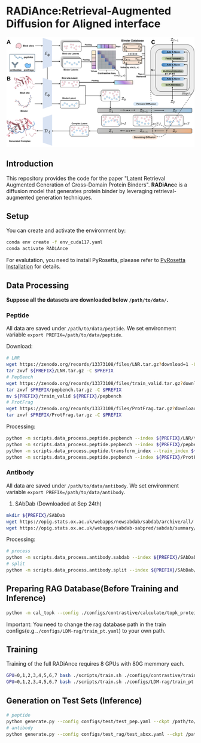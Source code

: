 # RADiAnce:Retrieval-Augmented Diffusion for Aligned interface 
![model](./assets/model1.svg)


## Introduction
This repository provides the code for the paper "Latent Retrieval Augmented Generation of Cross-Domain Protein Binders". **RADiAnc**e is a diffusion model that generates protein binder by leveraging retrieval-augmented generation techniques. 
## Setup
You can create and activate the environment by:
```bash
conda env create -f env_cuda117.yaml
conda activate RADiAnce
```
For evalutation, you need to install PyRosetta, plaease refer to [PyRosetta Installation](https://www.pyrosetta.org/downloads) for details.

## Data Processing

**Suppose all the datasets are downloaded below `/path/to/data/`.**

### Peptide

All data are saved under `/path/to/data/peptide`. We set environment variable `export PREFIX=/path/to/data/peptide`.

Download:

```bash
# LNR
wget https://zenodo.org/records/13373108/files/LNR.tar.gz?download=1 -O ${PREFIX}/LNR.tar.gz
tar zxvf ${PREFIX}/LNR.tar.gz -C $PREFIX
# PepBench
wget https://zenodo.org/records/13373108/files/train_valid.tar.gz?download=1 -O ${PREFIX}/pepbench.tar.gz
tar zxvf $PREFIX/pepbench.tar.gz -C $PREFIX
mv ${PREFIX}/train_valid ${PREFIX}/pepbench
# ProtFrag
wget https://zenodo.org/records/13373108/files/ProtFrag.tar.gz?download=1 -O ${PREFIX}/ProtFrag.tar.gz
tar zxvf $PREFIX/ProtFrag.tar.gz -C $PREFIX
```

Processing:

```bash
python -m scripts.data_process.peptide.pepbench --index ${PREFIX}/LNR/test.txt --out_dir ${PREFIX}/LNR/processed --remove_het
python -m scripts.data_process.peptide.pepbench --index ${PREFIX}/pepbench/all.txt --out_dir ${PREFIX}/pepbench/processed
python -m scripts.data_process.peptide.transform_index --train_index ${PREFIX}/pepbench/train.txt --valid_index ${PREFIX}/pepbench/valid.txt --all_index_for_non_standard ${PREFIX}/pepbench/all.txt --processed_dir ${PREFIX}/pepbench/processed/
python -m scripts.data_process.peptide.pepbench --index ${PREFIX}/ProtFrag/all.txt --out_dir ${PREFIX}/ProtFrag/processed
```



### Antibody

All data are saved under `/path/to/data/antibody`. We set environment variable `export PREFIX=/path/to/data/antibody`.

1. SAbDab (Downloaded at Sep 24th)

```bash
mkdir ${PREFIX}/SAbDab
wget https://opig.stats.ox.ac.uk/webapps/newsabdab/sabdab/archive/all/ -O ${PREFIX}/all_structures.zip
wget https://opig.stats.ox.ac.uk/webapps/sabdab-sabpred/sabdab/summary/all/ -O ${PREFIX}/SAbDab/summary.csv
```

Processing:

```bash
# process
python -m scripts.data_process.antibody.sabdab --index ${PREFIX}/SAbDab/summary.csv --out_dir ${PREFIX}/SAbDab/processed
# split
python -m scripts.data_process.antibody.split --index ${PREFIX}/SAbDab/index.txt --rabd_summary ${PREFIX}/RAbD/rabd_summary.jsonl

```

## Preparing RAG Database(Before Training and Inference)
```bash
python -m cal_topk --config ./configs/contrastive/calculate/topk_protein.yaml --ckpt path/to/contrastive_vae --gpu 0 --save_dir your_path
```
Important: You need to change the rag database path in the train configs(e.g.`./configs/LDM-rag/train_pt.yaml`) to your own path.

## Training

Training of the full RADiAnce requires 8 GPUs with 80G memmory each.

```bash
GPU=0,1,2,3,4,5,6,7 bash ./scripts/train.sh ./configs/contrastive/train_pt.yaml # train contrastive autoencoder
GPU=0,1,2,3,4,5,6,7 bash ./scripts/train.sh ./configs/LDM-rag/train_pt.yaml # train rag diffusion model, you should also modify the path of the rag database and checkpoints in the config file

```
## Generation on Test Sets (Inference)
```bash
# peptide
python generate.py --config configs/test/test_pep.yaml --ckpt /path/to/checkpoint.ckpt --gpu 0 --save_dir ./results/pep
# antibody
python generate.py --config configs/test_rag/test_abxx.yaml --ckpt /path/to/checkpoint.ckpt --gpu 0 --save_dir ./results/abxx
```

